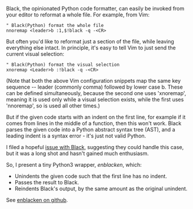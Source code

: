 <!--
.. title: Format Python Snippets with Black.
.. slug: format-python-snippets-with-black
.. date: 2020-06-09 19:36:58+00:00
.. tags: python,software
.. link: 
.. description: 
.. type: text
-->

Black, the opinionated Python code formatter, can easily be invoked from your
editor to reformat a whole file. For example, from Vim:

```vim
" Black(Python) format the whole file
nnoremap <leader>b :1,$!black -q -<CR>
```

But often you'd like to reformat just a section of the file, while leaving
everything else intact. In principle, it's easy to tell Vim to just send the
current visual selection:

```vim
" Black(Python) format the visual selection
xnoremap <Leader>b :!black -q -<CR>
```

(Note that both the above Vim configuration snippets map the same key
sequence -- leader (commonly comma) followed by lower case b. These can be
defined simultaneously, because the second one uses 'xnoremap', meaning it is
used only while a visual selection exists, while the first uses 'nnoremap', so
is used all other times.)

But if the given code starts with an indent on the first line, for example if
it comes from lines in the middle of a function, then this won't work. Black
parses the given code into a Python abstract syntax tree (AST), and a leading
indent is a syntax error - it's just not valid Python.

I filed a hopeful [issue with Black](https://github.com/psf/black/issues/1352),
suggesting they could handle this case, but it was a long shot and hasn't
gained much enthusiasm.

So, I present a tiny Python3 wrapper, *enblacken*, which:

* Unindents the given code such that the first line has no indent.
* Passes the result to Black.
* Reindents Black's output, by the same amount as the original unindent.

See [enblacken on github](https://github.com/tartley/dotfiles/blob/master/other/bin/enblacken).
